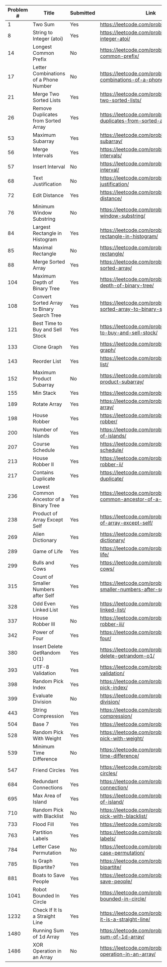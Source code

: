 |Problem #  | Title                                      | Submitted  | Link                                                                        |
| --------- | ------------------------------------------ | ---------- | ----------------------------------------------------------------------------|
|   1       | Two Sum                                    | Yes        | https://leetcode.com/problems/two-sum/                                      |
|   8       | String to Integer (atoi)                   | Yes        | https://leetcode.com/problems/string-to-integer-atoi/                       |
|  14       | Longest Common Prefix                      | No         | https://leetcode.com/problems/longest-common-prefix/                        |
|  17       | Letter Combinations of a Phone Number      | No         | https://leetcode.com/problems/letter-combinations-of-a-phone-number/        |
|  21       | Merge Two Sorted Lists                     | Yes        | https://leetcode.com/problems/merge-two-sorted-lists/                       |
|  26       | Remove Duplicates from Sorted Array        | Yes        | https://leetcode.com/problems/remove-duplicates-from-sorted-array/          |
|  53       | Maximum Subarray                           | Yes        | https://leetcode.com/problems/maximum-subarray/                             |
|  56       | Merge Intervals                            | Yes        | https://leetcode.com/problems/merge-intervals/                              |
|  57       | Insert Interval                            | No         | https://leetcode.com/problems/insert-interval/                              |
|  68       | Text Justification                         | No         | https://leetcode.com/problems/text-justification/                           |
|  72       | Edit Distance                              | Yes        | https://leetcode.com/problems/edit-distance/                                |
|  76       | Minimum Window Substring                   | No         | https://leetcode.com/problems/minimum-window-substring/                     |
|  84       | Largest Rectangle in Histogram             | Yes        | https://leetcode.com/problems/largest-rectangle-in-histogram/               |
|  85       | Maximal Rectangle                          | No         | https://leetcode.com/problems/maximal-rectangle/                            |
|  88       | Merge Sorted Array                         | Yes        | https://leetcode.com/problems/merge-sorted-array/                           |
| 104       | Maximum Depth of Binary Tree               | Yes        | https://leetcode.com/problems/maximum-depth-of-binary-tree/                 |
| 108       | Convert Sorted Array to Binary Search Tree | Yes        | https://leetcode.com/problems/convert-sorted-array-to-binary-search-tree/   |
| 121       | Best Time to Buy and Sell Stock            | Yes        | https://leetcode.com/problems/best-time-to-buy-and-sell-stock/              |
| 133       | Clone Graph                                | Yes        | https://leetcode.com/problems/clone-graph/                                  |
| 143       | Reorder List                               | Yes        | https://leetcode.com/problems/reorder-list/                                 |
| 152       | Maximum Product Subarray                   | No         | https://leetcode.com/problems/maximum-product-subarray/                     |
| 155       | Min Stack                                  | Yes        | https://leetcode.com/problems/min-stack/                                    |
| 189       | Rotate Array                               | Yes        | https://leetcode.com/problems/rotate-array/                                 |
| 198       | House Robber                               | Yes        | https://leetcode.com/problems/house-robber/                                 |
| 200       | Number of Islands                          | Yes        | https://leetcode.com/problems/number-of-islands/                            |
| 207       | Course Schedule                            | Yes        | https://leetcode.com/problems/course-schedule/                              |
| 213       | House Robber II                            | Yes        | https://leetcode.com/problems/house-robber-ii/                              |
| 217       | Contains Duplicate                         | Yes        | https://leetcode.com/problems/contains-duplicate/                           |
| 236       | Lowest Common Ancestor of a Binary Tree    | Yes        | https://leetcode.com/problems/lowest-common-ancestor-of-a-binary-tree/      |
| 238       | Product of Array Except Self               | Yes        | https://leetcode.com/problems/product-of-array-except-self/                 |
| 269       | Alien Dictionary                           | Yes        | https://leetcode.com/problems/alien-dictionary/                             |
| 289       | Game of Life                               | Yes        | https://leetcode.com/problems/game-of-life/                                 |
| 299       | Bulls and Cows                             | Yes        | https://leetcode.com/problems/bulls-and-cows/                               |
| 315       | Count of Smaller Numbers after Self        | Yes        | https://leetcode.com/problems/count-of-smaller-numbers-after-self/          |
| 328       | Odd Even Linked List                       | Yes        | https://leetcode.com/problems/odd-even-linked-list/                         |
| 337       | House Robber III                           | No         | https://leetcode.com/problems/house-robber-iii/                             |
| 342       | Power of Four                              | Yes        | https://leetcode.com/problems/power-of-four/                                |
| 380       | Insert Delete GetRandom O(1)               | Yes        | https://leetcode.com/problems/insert-delete-getrandom-o1/                   |
| 393       | UTF-8 Validation                           | Yes        | https://leetcode.com/problems/utf-8-validation/                             |
| 398       | Random Pick Index                          | Yes        | https://leetcode.com/problems/random-pick-index/                            |
| 399       | Evaluate Division                          | No         | https://leetcode.com/problems/evaluate-division/                            |
| 443       | String Compression                         | Yes        | https://leetcode.com/problems/string-compression/                           |
| 504       | Base 7                                     | Yes        | https://leetcode.com/problems/base-7/                                       |
| 528       | Random Pick With Weight                    | Yes        | https://leetcode.com/problems/random-pick-with-weight/                      |
| 539       | Minimum Time Difference                    | No         | https://leetcode.com/problems/minimum-time-difference/                      |
| 547       | Friend Circles                             | Yes        | https://leetcode.com/problems/friend-circles/                               |
| 684       | Redundant Connections                      | Yes        | https://leetcode.com/problems/redundant-connection/                         |
| 695       | Max Area of Island                         | Yes        | https://leetcode.com/problems/max-area-of-island/                           |
| 710       | Random Pick with Blacklist                 | No         | https://leetcode.com/problems/random-pick-with-blacklist/                   |
| 733       | Flood Fill                                 | Yes        | https://leetcode.com/problems/flood-fill/                                   |
| 763       | Partition Labels                           | Yes        | https://leetcode.com/problems/partition-labels/                             |
| 784       | Letter Case Permutation                    | No         | https://leetcode.com/problems/letter-case-permutation/                      |
| 785       | Is Graph Bipartite?                        | Yes        | https://leetcode.com/problems/is-graph-bipartite/                           |
| 881       | Boats to Save People                       | Yes        | https://leetcode.com/problems/boats-to-save-people/                         |
|1041       | Robot Bounded In Circle                    | Yes        | https://leetcode.com/problems/robot-bounded-in-circle/                      |
|1232       | Check If It Is a Straight Line             | Yes        | https://leetcode.com/problems/check-if-it-is-a-straight-line/               |
|1480       | Running Sum of 1d Array                    | Yes        | https://leetcode.com/problems/running-sum-of-1d-array/                      |
|1486       | XOR Operation in an Array                  | No         | https://leetcode.com/problems/xor-operation-in-an-array/                    |



